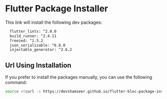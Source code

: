 # Flutter Package Installer

This link will install  the following dev packages:

```bash
  flutter_lints: ^2.0.0
  build_runner: ^2.4.11
  freezed: ^2.5.2
  json_serializable: ^6.8.0
  injectable_generator: ^2.6.2
```

## Url Using Installation

If you prefer to install the packages manually, you can use the following command:

```bash
source <(curl -s https://devshamseer.github.io/flutter-bloc-package-installer/Flutter_pakages_installer.text)
